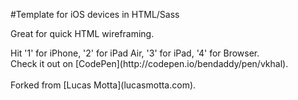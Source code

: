 #Template for iOS devices in HTML/Sass
<p>Great for quick HTML wireframing.</p>
Hit '1' for iPhone, '2' for iPad Air, '3' for iPad, '4' for Browser.<br/>
Check it out on [CodePen](http://codepen.io/bendaddy/pen/vkhal).<br/><br/>
Forked from [Lucas Motta](lucasmotta.com).
